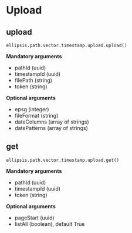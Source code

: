 # Upload

## upload

    ellipsis.path.vector.timestamp.upload.upload()

**Mandatory arguments**

- pathId (uuid)
- timestampId (uuid)
- filePath (string)
- token (string)

**Optional arguments**

- epsg (integer)
- fileFormat (string)
- dateColumns (array of strings)
- datePatterns (array of strings)

## get

    ellipsis.path.vector.timestamp.upload.get()

**Mandatory arguments**

- pathId (uuid)
- timestampId (uuid)
- token (string)

**Optional arguments**

- pageStart (uuid)
- listAll (boolean), default True
